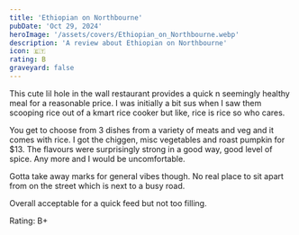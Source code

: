 ```yaml
---
title: 'Ethiopian on Northbourne'
pubDate: 'Oct 29, 2024'
heroImage: '/assets/covers/Ethiopian_on_Northbourne.webp'
description: 'A review about Ethiopian on Northbourne'
icon: 🇪🇹
rating: B
graveyard: false
---
```


This cute lil hole in the wall restaurant provides a quick n seemingly healthy meal for a reasonable price. I was initially a bit sus when I saw them scooping rice out of a kmart rice cooker but like, rice is rice so who cares.

You get to choose from 3 dishes from a variety of meats and veg and it comes with rice. I got the chiggen, misc vegetables and roast pumpkin for $13. The flavours were surprisingly strong in a good way, good level of spice. Any more and I would be uncomfortable. 

Gotta take away marks for general vibes though. No real place to sit apart from on the street which is next to a busy road.

Overall acceptable for a quick feed but not too filling.

Rating: B+
